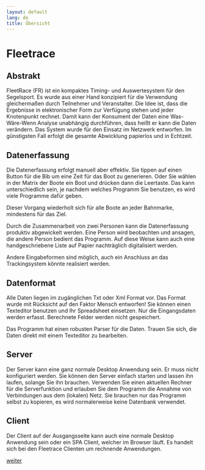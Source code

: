 ```yaml
---
layout: default
lang: de
title: Übersicht
---
```


# Fleetrace

## Abstrakt

FleetRace (FR) ist ein kompaktes Timing- und Auswertesystem für den 
Segelsport. Es wurde aus einer Hand konzipiert für die Verwendung gleichermaßen 
durch Teilnehmer und Veranstalter. Die Idee ist, dass die Ergebnisse in 
elektronischer Form zur Verfügung stehen und jeder Knotenpunkt rechnet. Damit 
kann der Konsument der Daten eine Was-Wäre-Wenn Analyse unabhängig durchführen, 
dass heißt er kann die Daten verändern. Das System wurde für den Einsatz im 
Netzwerk entworfen. Im günstigsten Fall erfolgt die gesamte Abwicklung papierlos 
und in Echtzeit.

## Datenerfassung

Die Datenerfassung erfolgt manuell aber effektiv.
Sie tippen auf einen Button für die Bib um eine Zeit für das Boot zu generieren.
Oder Sie wählen in der Matrix der Boote ein Boot und drücken dann die Leertaste.
Das kann unterschiedlich sein, je nachdem welches Programm Sie benutzen,
es wird viele Programme dafür geben.

Dieser Vorgang wiederholt sich für alle Boote an jeder Bahnmarke, mindestens für das Ziel. 

Durch die Zusammenarbeit von zwei Personen kann die Datenerfassung produktiv abgewickelt werden. 
Eine Person wird beobachten und ansagen, die andere Person bedient das Programm. 
Auf diese Weise kann auch eine handgeschriebene Liste auf Papier nachträglich digitalisiert werden.

Andere Eingabeformen sind möglich, auch ein Anschluss an das Trackingsystem könnte realisiert werden.

## Datenformat

Alle Daten liegen im zugänglichen Txt oder Xml Format vor. 
Das Format wurde mit Rücksicht auf den Faktor Mensch entworfen!
Sie können einen Texteditor benutzen und Ihr Spreadsheet einsetzen. 
Nur die Eingangsdaten werden erfasst. 
Berechnete Felder werden nicht gespeichert.

Das Programm hat einen robusten Parser für die Daten. 
Trauen Sie sich, die Daten direkt mit einem Texteditor zu bearbeiten.

## Server

Der Server kann eine ganz normale Desktop Anwendung sein. 
Er muss nicht konfiguriert werden. 
Sie können den Server einfach starten und lassen ihn laufen, solange Sie ihn brauchen. 
Verwenden Sie einen aktuellen Rechner für die Serverfunktion und erlauben Sie dem Programm die Annahme von Verbindungen aus dem (lokalen) Netz. 
Sie brauchen nur das Programm selbst zu kopieren, es wird normalerweise keine Datenbank verwendet.

## Client

Der Client auf der Ausgangsseite kann auch eine normale Desktop Anwendung sein oder ein SPA Client, welcher im Browser läuft. 
Es handelt sich bei den Fleetrace Clienten um rechnende Anwendungen. 

[weiter](page-02)
